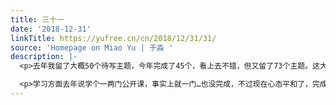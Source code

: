 ```yaml
---
title: 三十一
date: '2018-12-31'
linkTitle: https://yufree.cn/cn/2018/12/31/31/
source: 'Homepage on Miao Yu | 于淼 '
description: |-
  <p>去年我留了大概50个待写主题，今年完成了45个，看上去不错，但又留了73个主题。这大概就是今年的整体节奏，虽然一直在填坑，但根本赶不上挖坑速度。而且填的坑难度都比较小，挖的坑一个比一个深，看起来我的拖延策略就是两害相权取其轻，只要手里有<a href="https://github.com/yufree/yufree.cn/issues/1">活</a>干就好。</p>

  <p>学习方面去年说学个一两门公开课，事实上就一门…也没完成，不过现在心态平和了，完成不如学到，今年更看重知识消化与整理。去年说要按主题整理，今年直接来了个大搬运，全转到了博客的<a href="https://github.com/yufree/yufree.cn/wiki">wiki</a>上去了。眼下我把知识分为原理、历史、现状、观点、未来五个部分，大致对应经史子集的分类方法，原理属于理论科普与学科基本框架、历史罗列过去到20世纪末发生的事实、现状关注新世纪出现的各种趋势与案例、观点收集那些带有个人经验的但还不成体系的观点与理论、未来是对未来生活的预判。眼下这五部分基本覆盖了我当前接触的所有信息，包括论文
---
```

